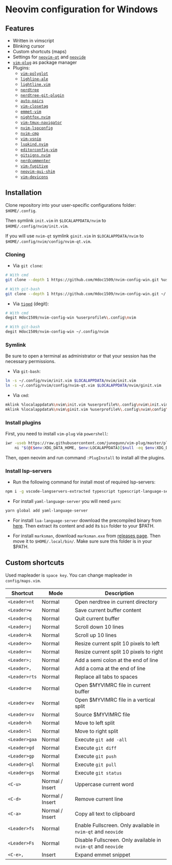 # Neovim configuration for Windows

## Features

- Written in vimscript
- Blinking cursor
- Custom shortcuts (maps)
- Settings for [`neovim-qt`](https://github.com/equalsraf/neovim-qt) and [`neovide`](https://github.com/neovide/neovide)
- [`vim-plug`](https://github.com/junegunn/vim-plug) as package manager
- Plugins:
  - [`vim-polyglot`](https://github.com/sheerun/vim-polyglot)
  - [`lighline-ale`](https://github.com/maximbaz/lightline-ale)
  - [`lightline.vim`](https://github.com/itchyny/lightline.vim)
  - [`nerdtree`](https://github.com/scrooloose/nerdtree-project-plugin)
  - [`nerdtree-git-plugin`](https://github.com/Xuyuanp/nerdtree-git-plugin)
  - [`auto-pairs`](https://github.com/jiangmiao/auto-pairs)
  - [`vim-closetag`](https://github.com/alvan/vim-closetag)
  - [`emmet-vim`](https://github.com/mattn/emmet-vim)
  - [`nightfox.nvim`](https://github.com/EdenEast/nightfox.nvim)
  - [`vim-tmux-navigator`](https://github.com/christoomey/vim-tmux-navigator)
  - [`nvim-lspconfig`](https://github.com/neovim/nvim-lspconfig)
  - [`nvim-cmp`](https://github.com/hrsh7th/nvim-cmp/)
  - [`vim-vsnip`](https://github.com/hrsh7th/vim-vsnip)
  - [`lspkind.nvim`](https://github.com/onsails/lspkind.nvim)
  - [`editorconfig-vim`](https://github.com/editorconfig/editorconfig-vim)
  - [`gitsigns.nvim`](https://github.com/lewis6991/gitsigns.nvim)
  - [`nerdcommenter`](https://github.com/scrooloose/nerdcommenter)
  - [`vim-fugitive`](https://github.com/tpope/vim-fugitive)
  - [`neovim-gui-shim`](https://github.com/equalsraf/neovim-gui-shim)
  - [`vim-devicons`](https://github.com/ryanoasis/vim-devicons)

## Installation
Clone repository into your user-specific configurations folder: `$HOME/.config`.

Then symlink `init.vim` in `$LOCALAPPDATA/nvim` to `$HOME/.config/nvim/init.vim`.

If you will use `nvim-qt` symlink `ginit.vim` in `$LOCALAPPDATA/nvim` to `$HOME/.config/nvim/config/nvim-qt.vim`.

### Cloning

- Via `git clone`:

```sh
# With cmd
git clone --depth 1 https://github.com/Hdoc1509/nvim-config-win.git %userprofile%\.config\nvim
```

```sh
# With git-bash
git clone --depth 1 https://github.com/Hdoc1509/nvim-config-win.git ~/.config/nvim
```

- Via [`tiged`](https://github.com/tiged/tiged) (degit):

```sh
# With cmd
degit Hdoc1509/nvim-config-win %userprofile%\.config\nvim
```

```sh
# With git-bash
degit Hdoc1509/nvim-config-win ~/.config/nvim
```

### Symlink

Be sure to open a terminal as administrator or that your session has the necessary permissions.

- Via `git-bash`:

```sh
ln -s ~/.config/nvim/init.vim $LOCALAPPDATA/nvim/init.vim
ln -s ~/.config/nvim/config/nvim-qt.vim $LOCALAPPDATA/nvim/ginit.vim
```

- Via `cmd`:

```sh
mklink %localappdata%\nvim\init.vim %userprofile%\.config\nvim\init.vim
mklink %localappdata%\nvim\ginit.vim %userprofile%\.config\nvim\config\nvim-qt.vim
```

### Install plugins

First, you need to install `vim-plug` via `powershell`:

```sh
iwr -useb https://raw.githubusercontent.com/junegunn/vim-plug/master/plug.vim |`
    ni "$(@($env:XDG_DATA_HOME, $env:LOCALAPPDATA)[$null -eq $env:XDG_DATA_HOME])/nvim-data/site/autoload/plug.vim" -Force
```

Then, open neovim and run command `:PlugInstall` to install all the plugins.

### Install lsp-servers

- Run the following command for install most of required lsp-servers:

```sh
npm i -g vscode-langservers-extracted typescript typescript-language-server vim-language-server bash-language-server
```

- For install `yaml-language-server` you will need `yarn`:

```sh
yarn global add yaml-language-server
```

- For install `lua-language-server` download the precompiled binary from [here](https://github.com/sumneko/lua-language-server/releases). Then extract its content and add its `bin` folder to your $PATH.

- For install `marksman`, download `marksman.exe` from [releases page](https://github.com/artempyanykh/marksman/releases). Then move it to `$HOME/.local/bin/`. Make sure sure this folder is in your $PATH.

## Custom shortcuts

Used mapleader is `space key`. You can change mapleader in `config/maps.vim`.

| Shortcut      | Mode            | Description                                                   |
|---------------|-----------------|---------------------------------------------------------------|
| `<Leader>nt`  | Normal          | Open nerdtree in current directory                            |
| `<Leader>w`   | Normal          | Save current buffer content                                   |
| `<Leader>q`   | Normal          | Quit current buffer                                           |
| `<Leader>j`   | Normal          | Scroll down 10 lines                                          |
| `<Leader>k`   | Normal          | Scroll up 10 lines                                            |
| `<Leader>>`   | Normal          | Resize current split 10 pixels to left                        |
| `<Leader><`   | Normal          | Resize current split 10 pixels to right                       |
| `<Leader>;`   | Normal          | Add a semi colon at the end of line                           |
| `<Leader>,`   | Normal          | Add a coma at the end of line                                 |
| `<Leader>rts` | Normal          | Replace all tabs to spaces                                    |
| `<Leader>e`   | Normal          | Open $MYVIMRC file in current buffer                          |
| `<Leader>ev`  | Normal          | Open $MYVIMRC file in a vertical split                        |
| `<Leader>sv`  | Normal          | Source $MYVIMRC file                                          |
| `<Leader>h`   | Normal          | Move to left split                                            |
| `<Leader>l`   | Normal          | Move to right split                                           |
| `<Leader>gaa` | Normal          | Execute `git add -all`                                        |
| `<Leader>gd`  | Normal          | Execute `git diff`                                            |
| `<Leader>gp`  | Normal          | Execute `git push`                                            |
| `<Leader>gl`  | Normal          | Execute `git pull`                                            |
| `<Leader>gs`  | Normal          | Execute `git status`                                          |
| `<C-u>`       | Normal / Insert | Uppercase current word                                        |
| `<C-d>`       | Normal / Insert | Remove current line                                           |
| `<C-a>`       | Normal / Insert | Copy all text to clipboard                                    |
| `<Leader>fs`  | Normal          | Enable Fullscreen. Only available in `nvim-qt` and `neovide`  |
| `<Leader>Fs`  | Normal          | Disable Fullscreen. Only available in `nvim-qt` and `neovide` |
| `<C-e>,`      | Insert          | Expand emmet snippet                                          |

